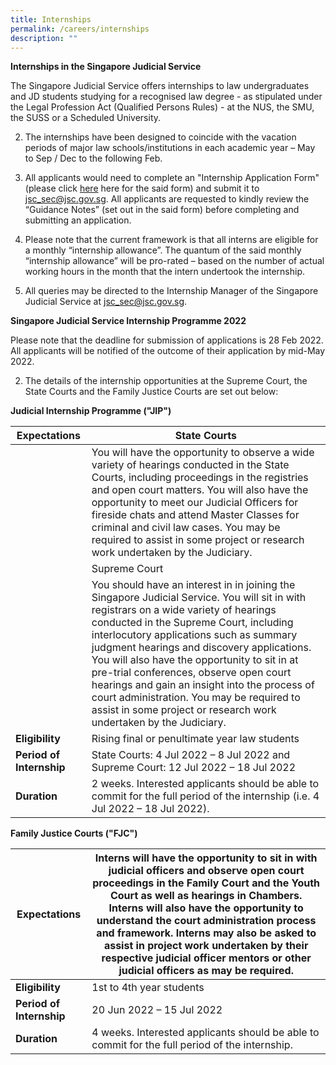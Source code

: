 ```yaml
---
title: Internships
permalink: /careers/internships
description: ""
---
```

**Internships in the Singapore Judicial Service**

The Singapore Judicial Service offers internships to law undergraduates and JD students studying for a recognised law degree - as stipulated under the Legal Profession Act (Qualified Persons Rules) - at the NUS, the SMU, the SUSS or a Scheduled University. 

2. The internships have been designed to coincide with the vacation periods of major law schools/institutions in each academic year – May to Sep / Dec to the following Feb.

3. All applicants would need to complete an "Internship Application Form" (please click [here](https://go.gov.sg/judicial-internship-application-form) here for the said form) and submit it to jsc_sec@jsc.gov.sg.  All applicants are requested to kindly review the “Guidance Notes” (set out in the said form) before completing and submitting an application. 

4. Please note that the current framework is that all interns are eligible for a monthly “internship allowance”.  The quantum of the said monthly “internship allowance” will be pro-rated – based on the number of actual working hours in the month that the intern undertook the internship. 

5. All queries may be directed to the Internship Manager of the Singapore Judicial Service at jsc_sec@jsc.gov.sg.


**Singapore Judicial Service Internship Programme 2022**

Please note that the deadline for submission of applications is 28 Feb 2022. All applicants will be notified of the outcome of their application by mid-May 2022. 


2. The details of the internship opportunities at the Supreme Court, the State Courts and the Family Justice Courts are set out below:

**Judicial Internship Programme ("JIP")**

| **Expectations** | State Courts | 
| -------- | -------- |
|      |You will have the opportunity to observe a wide variety of hearings conducted in the State Courts, including proceedings in the registries and open court matters. You will also have the opportunity to meet our Judicial Officers for fireside chats and attend Master Classes for criminal and civil law cases. You may be required to assist in some project or research work undertaken by the Judiciary. |
|      | Supreme Court |
|      | You should have an interest in in joining the Singapore Judicial Service. You will sit in with registrars on a wide variety of hearings conducted in the Supreme Court, including interlocutory applications such as summary judgment hearings and discovery applications. You will also have the opportunity to sit in at pre-trial conferences, observe open court hearings and gain an insight into the process of court administration. You may be required to assist in some project or research work undertaken by the Judiciary. |
| **Eligibility**| Rising final or penultimate year law students|
| **Period of   Internship**  |State Courts: 4 Jul 2022 – 8 Jul 2022 and Supreme Court: 12 Jul 2022 – 18 Jul 2022 |
|**Duration**| 2 weeks. Interested applicants should be able to commit for the full period of the internship (i.e. 4 Jul 2022 – 18 Jul 2022). |

**Family Justice Courts ("FJC")**

| **Expectations** | Interns will have the opportunity to sit in with judicial officers and observe open court proceedings in the Family Court and the Youth Court as well as hearings in Chambers. Interns will also have the opportunity to understand the court administration process and framework. Interns may also be asked to assist in project work undertaken by their respective judicial officer mentors or other judicial officers as may be required.  | 
| -------- | -------- |
| **Eligibility** | 1st to 4th year students |
|**Period of Internship**| 20 Jun 2022 – 15 Jul 2022 |
|**Duration**| 4 weeks. Interested applicants should be able to commit for the full period of the internship. |